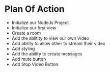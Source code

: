 # Plan Of Action

- Initialize our NodeJs Project
- Initialize our first view
- Create a room
- Add the ablitity to view our own Video
- Add ability to allow other to stream their video
- Add styling
- Add the ability to create messages
- Add mute button
- Add Stop Video Button
